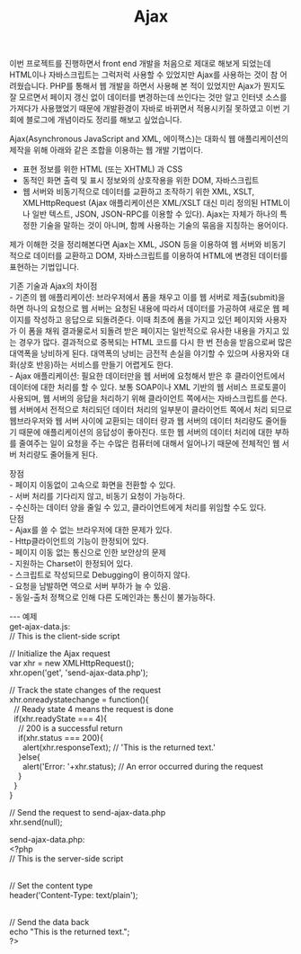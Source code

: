 ﻿---
layout: post
title: Ajax
---

 이번 프로젝트를 진행하면서 front end 개발을 처음으로 제대로 해보게 되었는데 HTML이나 자바스크립트는 그럭저럭 사용할 수 있었지만 Ajax를 사용하는 것이 참 어려웠습니다. PHP를 통해서 웹 개발을 하면서 사용해 본 적이 있었지만 Ajax가 뭔지도 잘 모르면서 페이지 갱신 없이 데이터를 변경하는데 쓰인다는 것만 알고 인터넷 소스를 가져다가 사용했었기 때문에 개발환경이 자바로 바뀌면서 적용시키질 못하였고 이번 기회에 블로그에 개념이라도 정리를 해보고 싶었습니다.

Ajax(Asynchronous JavaScript and XML, 에이잭스)는 대화식 웹 애플리케이션의 제작을 위해 아래와 같은 조합을 이용하는 웹 개발 기법이다.

- 표현 정보를 위한 HTML (또는 XHTML) 과 CSS<br>
- 동적인 화면 출력 및 표시 정보와의 상호작용을 위한 DOM, 자바스크립트<br>
- 웹 서버와 비동기적으로 데이터를 교환하고 조작하기 위한 XML, XSLT, XMLHttpRequest (Ajax 애플리케이션은 XML/XSLT 대신 미리 정의된 HTML이나 일반 텍스트, JSON, JSON-RPC를 이용할 수 있다).
Ajax는 자체가 하나의 특정한 기술을 말하는 것이 아니며, 함께 사용하는 기술의 묶음을 지칭하는 용어이다.

<p> 제가 이해한 것을 정리해본다면 Ajax는 XML, JSON 등을 이용하여 웹 서버와 비동기적으로 데이터를 교환하고 DOM, 자바스크립트를 이용하여 HTML에 변경된 데이터를 표현하는 기법입니다.</p>
<p>기존 기술과 Ajax의 차이점<br>
- 기존의 웹 애플리케이션: 브라우저에서 폼을 채우고 이를 웹 서버로 제출(submit)을 하면 하나의 요청으로 웹 서버는 요청된 내용에 따라서 데이터를 가공하여 새로운 웹 페이지를 작성하고 응답으로 되돌려준다. 이때 최초에 폼을 가지고 있던 페이지와 사용자가 이 폼을 채워 결과물로서 되돌려 받은 페이지는 일반적으로 유사한 내용을 가지고 있는 경우가 많다. 결과적으로 중복되는 HTML 코드를 다시 한 번 전송을 받음으로써 많은 대역폭을 낭비하게 된다. 대역폭의 낭비는 금전적 손실을 야기할 수 있으며 사용자와 대화(상호 반응)하는 서비스를 만들기 어렵게도 한다.<br>
- Ajax 애플리케이션: 필요한 데이터만을 웹 서버에 요청해서 받은 후 클라이언트에서 데이터에 대한 처리를 할 수 있다. 보통 SOAP이나 XML 기반의 웹 서비스 프로토콜이 사용되며, 웹 서버의 응답을 처리하기 위해 클라이언트 쪽에서는 자바스크립트를 쓴다. 웹 서버에서 전적으로 처리되던 데이터 처리의 일부분이 클라이언트 쪽에서 처리 되므로 웹브라우저와 웹 서버 사이에 교환되는 데이터 량과 웹 서버의 데이터 처리량도 줄어들기 때문에 애플리케이션의 응답성이 좋아진다. 또한 웹 서버의 데이터 처리에 대한 부하를 줄여주는 일이 요청을 주는 수많은 컴퓨터에 대해서 일어나기 때문에 전체적인 웹 서버 처리량도 줄어들게 된다.</p>
<p>장점<br>
- 페이지 이동없이 고속으로 화면을 전환할 수 있다.<br>
- 서버 처리를 기다리지 않고, 비동기 요청이 가능하다.<br>
- 수신하는 데이터 양을 줄일 수 있고, 클라이언트에게 처리를 위임할 수도 있다.<br>
단점<br>
- Ajax를 쓸 수 없는 브라우저에 대한 문제가 있다.<br>
- Http클라이언트의 기능이 한정되어 있다.<br>
- 페이지 이동 없는 통신으로 인한 보안상의 문제<br>
- 지원하는 Charset이 한정되어 있다.<br>
- 스크립트로 작성되므로 Debugging이 용이하지 않다.<br>
- 요청을 남발하면 역으로 서버 부하가 늘 수 있음.<br>
- 동일-출처 정책으로 인해 다른 도메인과는 통신이 불가능하다.</p>
---
예제<br>
get-ajax-data.js:<br>

<div class="highlight">
// This is the client-side script
 
// Initialize the Ajax request<br>
var xhr = new XMLHttpRequest();<br>
xhr.open('get', 'send-ajax-data.php');
 
// Track the state changes of the request<br>
xhr.onreadystatechange = function(){<br>
&nbsp;&nbsp;// Ready state 4 means the request is done<br>
&nbsp;&nbsp;if(xhr.readyState === 4){<br>
&nbsp;&nbsp;&nbsp;&nbsp;// 200 is a successful return<br>
&nbsp;&nbsp;&nbsp;&nbsp;if(xhr.status === 200){<br>
&nbsp;&nbsp;&nbsp;&nbsp;&nbsp;&nbsp;alert(xhr.responseText); // 'This is the returned text.'<br>
&nbsp;&nbsp;&nbsp;&nbsp;}else{<br>
&nbsp;&nbsp;&nbsp;&nbsp;&nbsp;&nbsp;alert('Error: '+xhr.status); // An error occurred during the request<br>
&nbsp;&nbsp;&nbsp;&nbsp;}<br>
&nbsp;&nbsp;}<br>
}<br>

// Send the request to send-ajax-data.php<br>
xhr.send(null);
</div>
send-ajax-data.php:

<div class="highlight">
&lt;?php<br>
// This is the server-side script<br><br>
 
// Set the content type<br>
header('Content-Type: text/plain');<br><br>
 
// Send the data back<br>
echo "This is the returned text.";<br>
?&gt;
</div>
